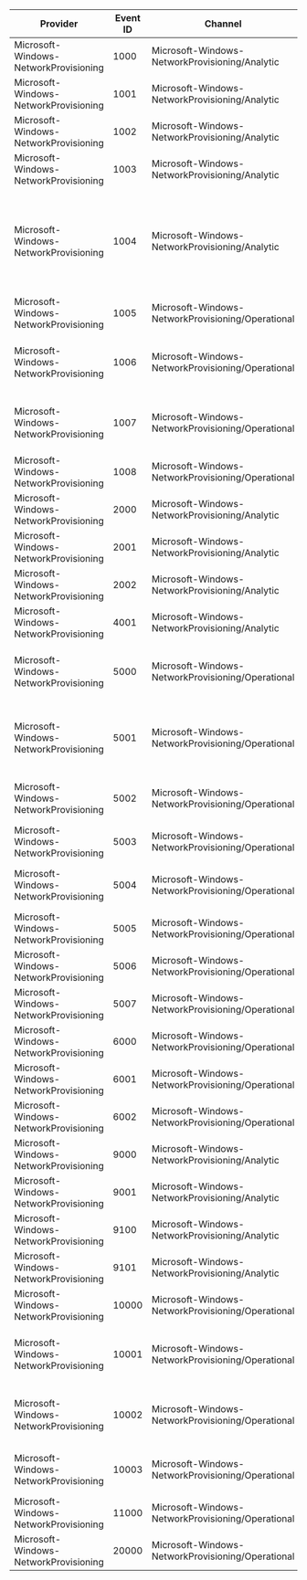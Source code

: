 Provider                               |  Event ID  |  Channel                                            |  Message
---------------------------------------|------------|-----------------------------------------------------|------------------------------------------------------------------------------------------------------------------------------------------------------------------------------------------------------------------------------------------
Microsoft-Windows-NetworkProvisioning  |  1000      |  Microsoft-Windows-NetworkProvisioning/Analytic     |  Creating provisioning document ({SizeOfXMLInBytes} bytes)
Microsoft-Windows-NetworkProvisioning  |  1001      |  Microsoft-Windows-NetworkProvisioning/Analytic     |  Finished creating provisioning document (Result={ErrorCode})
Microsoft-Windows-NetworkProvisioning  |  1002      |  Microsoft-Windows-NetworkProvisioning/Analytic     |  XML parsing completed (Result={Result})
Microsoft-Windows-NetworkProvisioning  |  1003      |  Microsoft-Windows-NetworkProvisioning/Analytic     |  XML schema validation completed (Result={Result})
Microsoft-Windows-NetworkProvisioning  |  1004      |  Microsoft-Windows-NetworkProvisioning/Analytic     |  XML signature verification completed (Result={ErrorCode})[Details]Carrier Id: {CarrierId}Subscriber Id: {SubscriberId}DeviceId: {DeviceId}Signer: {Signer}CertificateIssuer: {CertificateIssuer}CertificateSubject: {CertificateSubject}
Microsoft-Windows-NetworkProvisioning  |  1005      |  Microsoft-Windows-NetworkProvisioning/Operational  |  XML stream rejected because the size exceeded the limit ({StreamSize} > {StreamSizeLimit})
Microsoft-Windows-NetworkProvisioning  |  1006      |  Microsoft-Windows-NetworkProvisioning/Operational  |  XML stream rejected because of a parse error[Details]Error code: {ErrorCode}Error Message: {ErrorMessage}Description: {Description}
Microsoft-Windows-NetworkProvisioning  |  1007      |  Microsoft-Windows-NetworkProvisioning/Operational  |  XML stream rejected because schema validation failed[Details]Error code: {ErrorCode}Line: {Line}Line Pos: {LinePos}Reason: {Reason}
Microsoft-Windows-NetworkProvisioning  |  1008      |  Microsoft-Windows-NetworkProvisioning/Operational  |  XML stream rejected because signature verification failed ({Result})
Microsoft-Windows-NetworkProvisioning  |  2000      |  Microsoft-Windows-NetworkProvisioning/Analytic     |
Microsoft-Windows-NetworkProvisioning  |  2001      |  Microsoft-Windows-NetworkProvisioning/Analytic     |  Finished provisioning document (Result={ErrorCode} ErrorOccured={ErrorOccurred})
Microsoft-Windows-NetworkProvisioning  |  2002      |  Microsoft-Windows-NetworkProvisioning/Analytic     |  Certificate verification completed (bool={BoolResult})
Microsoft-Windows-NetworkProvisioning  |  4001      |  Microsoft-Windows-NetworkProvisioning/Analytic     |  Trigger to refresh task completed (Result={Result})
Microsoft-Windows-NetworkProvisioning  |  5000      |  Microsoft-Windows-NetworkProvisioning/Operational  |  Activation method {ActivationMethod} has been started[Details]Carrier Id: {CarrierId}Subscriber Id: {SubscriberId}Params: {Params}
Microsoft-Windows-NetworkProvisioning  |  5001      |  Microsoft-Windows-NetworkProvisioning/Operational  |  Activation method {ActivationMethod} has finished [Details]ICarrier Id: {CarrierId}Subscriber Id: {SubscriberId}Params: {Params}Result: {ErrorCode}
Microsoft-Windows-NetworkProvisioning  |  5002      |  Microsoft-Windows-NetworkProvisioning/Operational  |  The radio is already off on interface {InterfaceGuid}; assuming the user has switched it off; aborting activation method
Microsoft-Windows-NetworkProvisioning  |  5003      |  Microsoft-Windows-NetworkProvisioning/Operational  |  Unable to turn the radio {RadioState} on interface {InterfaceGuid} (error={ErrorCode})
Microsoft-Windows-NetworkProvisioning  |  5004      |  Microsoft-Windows-NetworkProvisioning/Operational  |  Interface {InterfaceGuid} is not registered to the home network; aborting connection attempt (register state = {RegisterState})
Microsoft-Windows-NetworkProvisioning  |  5005      |  Microsoft-Windows-NetworkProvisioning/Operational  |  Cannot locate the {ProfileType} profile on interface {InterfaceGuid} (error={ErrorCode})
Microsoft-Windows-NetworkProvisioning  |  5006      |  Microsoft-Windows-NetworkProvisioning/Operational  |  Connection to profile {ProfileName} failed on interface {InterfaceGuid} (error={ErrorCode})
Microsoft-Windows-NetworkProvisioning  |  5007      |  Microsoft-Windows-NetworkProvisioning/Operational  |  Unable to disconnect interface {InterfaceGuid} from network (error={ErrorCode})
Microsoft-Windows-NetworkProvisioning  |  6000      |  Microsoft-Windows-NetworkProvisioning/Operational  |
Microsoft-Windows-NetworkProvisioning  |  6001      |  Microsoft-Windows-NetworkProvisioning/Operational  |  Purge task has finishedResult: {ErrorCode}
Microsoft-Windows-NetworkProvisioning  |  6002      |  Microsoft-Windows-NetworkProvisioning/Operational  |  Calling Purge[Details]Carrier Id: {CarrierId}Subscriber Id: {SubscriberId}AppId: {AppId}
Microsoft-Windows-NetworkProvisioning  |  9000      |  Microsoft-Windows-NetworkProvisioning/Analytic     |  Handler {HandlerName}: provision (start)
Microsoft-Windows-NetworkProvisioning  |  9001      |  Microsoft-Windows-NetworkProvisioning/Analytic     |  Handler {HandlerName}: provision (stop) [result: {ErrorCode}]
Microsoft-Windows-NetworkProvisioning  |  9100      |  Microsoft-Windows-NetworkProvisioning/Analytic     |  Handler {HandlerName}: purge (start)
Microsoft-Windows-NetworkProvisioning  |  9101      |  Microsoft-Windows-NetworkProvisioning/Analytic     |  Handler {HandlerName}: purge (stop)
Microsoft-Windows-NetworkProvisioning  |  10000     |  Microsoft-Windows-NetworkProvisioning/Operational  |  Failed to connect to the {ServiceName}: {ErrorCode}
Microsoft-Windows-NetworkProvisioning  |  10001     |  Microsoft-Windows-NetworkProvisioning/Operational  |  Failed to set WLAN profile {ProfileName} on interface {InterfaceGuid} with error code {ErrorCode} (reason={ReasonCode})
Microsoft-Windows-NetworkProvisioning  |  10002     |  Microsoft-Windows-NetworkProvisioning/Operational  |  Failed to set WWAN profile {ProfileName} on interface {InterfaceGuid} with error code {ErrorCode} (reason={ReasonCode})
Microsoft-Windows-NetworkProvisioning  |  10003     |  Microsoft-Windows-NetworkProvisioning/Operational  |  Failed to apply metadata to profile {ProfileName} on interface {InterfaceGuid} with error code {ErrorCode} (param={Parameter})
Microsoft-Windows-NetworkProvisioning  |  11000     |  Microsoft-Windows-NetworkProvisioning/Operational  |  The message rule at position {Position} failed validation.Xml:{RulesXml}Reason:{Reason}
Microsoft-Windows-NetworkProvisioning  |  20000     |  Microsoft-Windows-NetworkProvisioning/Operational  |  Provisioning results for caller application (AppId {CallerAppId}): [{ErrorCode}]